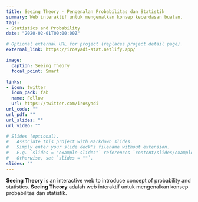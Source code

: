 ```yaml
---
title: Seeing Theory - Pengenalan Probabilitas dan Statistik
summary: Web interaktif untuk mengenalkan konsep kecerdasan buatan.
tags:
- Statistics and Probability
date: "2020-02-01T00:00:00Z"

# Optional external URL for project (replaces project detail page).
external_link: https://irosyadi-stat.netlify.app/

image:
  caption: Seeing Theory
  focal_point: Smart

links:
- icon: twitter
  icon_pack: fab
  name: Follow
  url: https://twitter.com/irosyadi
url_code: ""
url_pdf: ""
url_slides: ""
url_video: ""

# Slides (optional).
#   Associate this project with Markdown slides.
#   Simply enter your slide deck's filename without extension.
#   E.g. `slides = "example-slides"` references `content/slides/example-slides.md`.
#   Otherwise, set `slides = ""`.
slides: ""
---
```


**Seeing Theory** is an interactive web to introduce concept of probability and statistics.
**Seeing Theory** adalah web interaktif untuk mengenalkan konsep probabilitas dan statistik.
